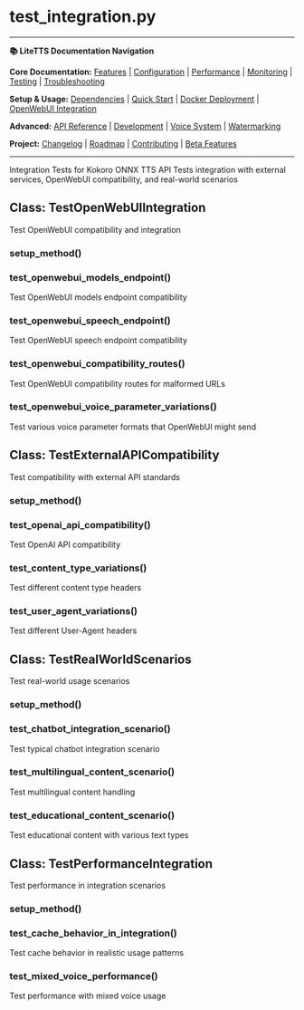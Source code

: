 # test_integration.py

---
**📚 LiteTTS Documentation Navigation**

**Core Documentation:** [Features](../../../../../../FEATURES.md) | [Configuration](../../../../../../CONFIGURATION.md) | [Performance](../../../../../../PERFORMANCE.md) | [Monitoring](../../../../../../MONITORING.md) | [Testing](../../../../../../TESTING.md) | [Troubleshooting](../../../../../../TROUBLESHOOTING.md)

**Setup & Usage:** [Dependencies](../../../../../../DEPENDENCIES.md) | [Quick Start](../../../../../../usage/QUICK_START_COMMANDS.md) | [Docker Deployment](../../../../../../usage/DOCKER-DEPLOYMENT.md) | [OpenWebUI Integration](../../../../../../usage/OPENWEBUI-INTEGRATION.md)

**Advanced:** [API Reference](../../../../../API_REFERENCE.md) | [Development](../../../../../../development/README.md) | [Voice System](../../../../../../voices/README.md) | [Watermarking](../../../../../../WATERMARKING.md)

**Project:** [Changelog](../../../../../../CHANGELOG.md) | [Roadmap](../../../../../../ROADMAP.md) | [Contributing](../../../../../../CONTRIBUTIONS.md) | [Beta Features](../../../../../../BETA_FEATURES.md)

---


Integration Tests for Kokoro ONNX TTS API
Tests integration with external services, OpenWebUI compatibility, and real-world scenarios


## Class: TestOpenWebUIIntegration

Test OpenWebUI compatibility and integration

### setup_method()

### test_openwebui_models_endpoint()

Test OpenWebUI models endpoint compatibility

### test_openwebui_speech_endpoint()

Test OpenWebUI speech endpoint compatibility

### test_openwebui_compatibility_routes()

Test OpenWebUI compatibility routes for malformed URLs

### test_openwebui_voice_parameter_variations()

Test various voice parameter formats that OpenWebUI might send

## Class: TestExternalAPICompatibility

Test compatibility with external API standards

### setup_method()

### test_openai_api_compatibility()

Test OpenAI API compatibility

### test_content_type_variations()

Test different content type headers

### test_user_agent_variations()

Test different User-Agent headers

## Class: TestRealWorldScenarios

Test real-world usage scenarios

### setup_method()

### test_chatbot_integration_scenario()

Test typical chatbot integration scenario

### test_multilingual_content_scenario()

Test multilingual content handling

### test_educational_content_scenario()

Test educational content with various text types

## Class: TestPerformanceIntegration

Test performance in integration scenarios

### setup_method()

### test_cache_behavior_in_integration()

Test cache behavior in realistic usage patterns

### test_mixed_voice_performance()

Test performance with mixed voice usage

